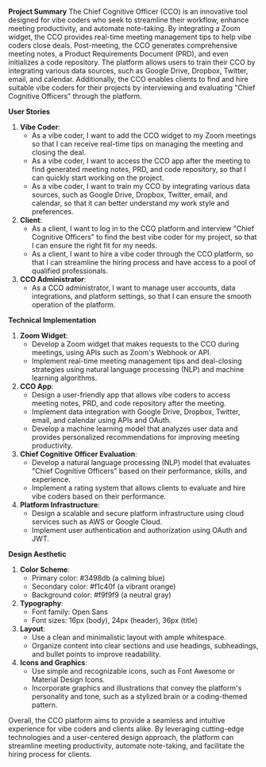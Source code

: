**Project Summary**
The Chief Cognitive Officer (CCO) is an innovative tool designed for vibe coders who seek to streamline their workflow, enhance meeting productivity, and automate note-taking. By integrating a Zoom widget, the CCO provides real-time meeting management tips to help vibe coders close deals. Post-meeting, the CCO generates comprehensive meeting notes, a Product Requirements Document (PRD), and even initializes a code repository. The platform allows users to train their CCO by integrating various data sources, such as Google Drive, Dropbox, Twitter, email, and calendar. Additionally, the CCO enables clients to find and hire suitable vibe coders for their projects by interviewing and evaluating "Chief Cognitive Officers" through the platform.

**User Stories**

1. **Vibe Coder**:
	* As a vibe coder, I want to add the CCO widget to my Zoom meetings so that I can receive real-time tips on managing the meeting and closing the deal.
	* As a vibe coder, I want to access the CCO app after the meeting to find generated meeting notes, PRD, and code repository, so that I can quickly start working on the project.
	* As a vibe coder, I want to train my CCO by integrating various data sources, such as Google Drive, Dropbox, Twitter, email, and calendar, so that it can better understand my work style and preferences.
2. **Client**:
	* As a client, I want to log in to the CCO platform and interview "Chief Cognitive Officers" to find the best vibe coder for my project, so that I can ensure the right fit for my needs.
	* As a client, I want to hire a vibe coder through the CCO platform, so that I can streamline the hiring process and have access to a pool of qualified professionals.
3. **CCO Administrator**:
	* As a CCO administrator, I want to manage user accounts, data integrations, and platform settings, so that I can ensure the smooth operation of the platform.

**Technical Implementation**

1. **Zoom Widget**:
	* Develop a Zoom widget that makes requests to the CCO during meetings, using APIs such as Zoom's Webhook or API.
	* Implement real-time meeting management tips and deal-closing strategies using natural language processing (NLP) and machine learning algorithms.
2. **CCO App**:
	* Design a user-friendly app that allows vibe coders to access meeting notes, PRD, and code repository after the meeting.
	* Implement data integration with Google Drive, Dropbox, Twitter, email, and calendar using APIs and OAuth.
	* Develop a machine learning model that analyzes user data and provides personalized recommendations for improving meeting productivity.
3. **Chief Cognitive Officer Evaluation**:
	* Develop a natural language processing (NLP) model that evaluates "Chief Cognitive Officers" based on their performance, skills, and experience.
	* Implement a rating system that allows clients to evaluate and hire vibe coders based on their performance.
4. **Platform Infrastructure**:
	* Design a scalable and secure platform infrastructure using cloud services such as AWS or Google Cloud.
	* Implement user authentication and authorization using OAuth and JWT.

**Design Aesthetic**

1. **Color Scheme**:
	* Primary color: #3498db (a calming blue)
	* Secondary color: #f1c40f (a vibrant orange)
	* Background color: #f9f9f9 (a neutral gray)
2. **Typography**:
	* Font family: Open Sans
	* Font sizes: 16px (body), 24px (header), 36px (title)
3. **Layout**:
	* Use a clean and minimalistic layout with ample whitespace.
	* Organize content into clear sections and use headings, subheadings, and bullet points to improve readability.
4. **Icons and Graphics**:
	* Use simple and recognizable icons, such as Font Awesome or Material Design Icons.
	* Incorporate graphics and illustrations that convey the platform's personality and tone, such as a stylized brain or a coding-themed pattern.

Overall, the CCO platform aims to provide a seamless and intuitive experience for vibe coders and clients alike. By leveraging cutting-edge technologies and a user-centered design approach, the platform can streamline meeting productivity, automate note-taking, and facilitate the hiring process for clients.